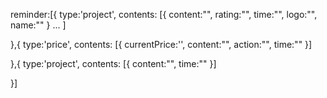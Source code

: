 reminder:[{
	type:'project',
	contents: [{
	  content:"",
	  rating:"",
	  time:"",
	  logo:"",
	  name:""
	}
	...
	]

},{
	type:'price',
	contents: [{
	  currentPrice:'',
	  content:"",
	  action:"",
	  time:""
	}]	

},{
	type:'project',
	contents: [{
	  content:"",
	  time:""
	}]		

}]